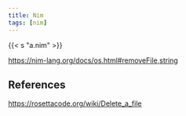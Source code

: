 ```yaml
---
title: Nim
tags: [nim]
---
```


{{< s "a.nim" >}}

<https://nim-lang.org/docs/os.html#removeFile,string>

## References

<https://rosettacode.org/wiki/Delete_a_file>
